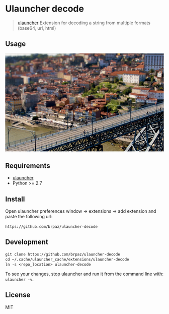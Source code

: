 # Ulauncher decode

> [ulauncher](https://ulauncher.io/) Extension for decoding a string from multiple formats (base64, url, html)

## Usage

![demo](demo.gif)

## Requirements

* [ulauncher](https://ulauncher.io/)
* Python >= 2.7

## Install

Open ulauncher preferences window -> extensions -> add extension and paste the following url:

```https://github.com/brpaz/ulauncher-decode```
 

## Development

```
git clone https://github.com/brpaz/ulauncher-decode
cd ~/.cache/ulauncher_cache/extensions/ulauncher-decode
ln -s <repo_location> ulauncher-decode
```

To see your changes, stop ulauncher and run it from the command line with: ```ulauncher -v```.

## License 

MIT
